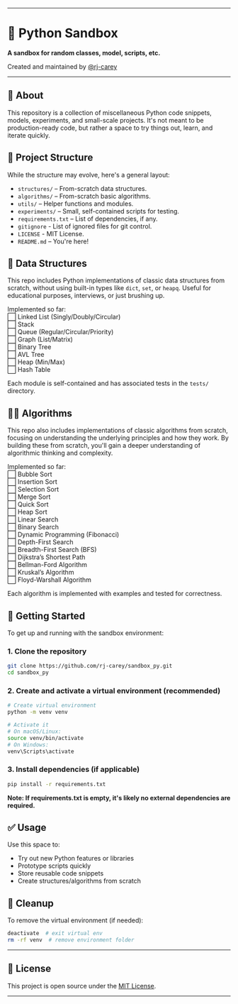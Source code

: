 
---
# 🐍 Python Sandbox 

**A sandbox for random classes, model, scripts, etc.**

Created and maintained by [@rj-carey](https://github.com/rj-carey)

---
## 🧪 About
This repository is a collection of miscellaneous Python code snippets, models, experiments, and small-scale projects. It's not meant to be production-ready code, but rather a space to try things out, learn, and iterate quickly.

## 📁 Project Structure
While the structure may evolve, here's a general layout:
- `structures/` – From-scratch data structures.
- `algorithms/` – From-scratch basic algorithms.
- `utils/` – Helper functions and modules.
- `experiments/` – Small, self-contained scripts for testing.
- `requirements.txt` – List of dependencies, if any.
- `gitignore` - List of ignored files for git control.
- `LICENSE` - MIT License.
- `README.md` – You're here!

## 🧱 Data Structures
This repo includes Python implementations of classic data structures from scratch, without using built-in types like `dict`, `set`, or `heapq`. Useful for educational purposes, interviews, or just brushing up.

Implemented so far: <br> <!--✅⬜-->
⬜ Linked List (Singly/Doubly/Circular) <br>
⬜ Stack <br>
⬜ Queue (Regular/Circular/Priority) <br>
⬜ Graph (List/Matrix) <br>
⬜ Binary Tree <br>
⬜ AVL Tree <br>
⬜ Heap (Min/Max) <br>
⬜ Hash Table

Each module is self-contained and has associated tests in the `tests/` directory.

## 🧑‍💻 Algorithms
This repo also includes implementations of classic algorithms from scratch, focusing on understanding the underlying principles and how they work. By building these from scratch, you'll gain a deeper understanding of algorithmic thinking and complexity.

Implemented so far: <br> <!--✅⬜-->
⬜ Bubble Sort <br>
⬜ Insertion Sort <br>
⬜ Selection Sort <br>
⬜ Merge Sort <br>
⬜ Quick Sort <br>
⬜ Heap Sort <br>
⬜ Linear Search <br>
⬜ Binary Search <br>
⬜ Dynamic Programming (Fibonacci) <br>
⬜ Depth-First Search <br>
⬜ Breadth-First Search (BFS) <br>
⬜ Dijkstra’s Shortest Path <br>
⬜ Bellman-Ford Algorithm <br>
⬜ Kruskal’s Algorithm <br>
⬜ Floyd-Warshall Algorithm

Each algorithm is implemented with examples and tested for correctness.

## 🚀 Getting Started
To get up and running with the sandbox environment:

### 1. Clone the repository
```bash
git clone https://github.com/rj-carey/sandbox_py.git
cd sandbox_py
```

### 2. Create and activate a virtual environment (recommended)
```bash
# Create virtual environment
python -m venv venv

# Activate it
# On macOS/Linux:
source venv/bin/activate
# On Windows:
venv\Scripts\activate
```

### 3. Install dependencies (if applicable)
```bash
pip install -r requirements.txt
```
**Note: If requirements.txt is empty, it's likely no external dependencies are required.**

## ✅ Usage
Use this space to:
* Try out new Python features or libraries
* Prototype scripts quickly
* Store reusable code snippets
* Create structures/algorithms from scratch

## 🧹 Cleanup
To remove the virtual environment (if needed):
```bash
deactivate  # exit virtual env
rm -rf venv  # remove environment folder
```

---
## 📜 License
This project is open source under the [MIT License](LICENSE).

---
